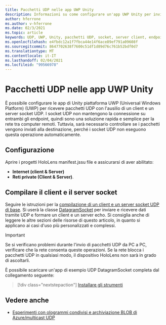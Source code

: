 ```yaml
---
title: Pacchetti UDP nelle app UWP Unity
description: Informazioni su come configurare un'app UWP Unity per inviare e ricevere pacchetti UDP su una rete sicura.
author: hferrone
ms.author: v-hferrone
ms.date: 02/3/2021
ms.topic: article
keywords: UDP, UWP, Unity, pacchetti UDP, socket, server client, endpoint, rete, computer remoto, DatagramSocket, esempio, .NET
ms.openlocfilehash: e4fbdc12a1f7fbca44e14f6ace89ef791a09608f
ms.sourcegitcommit: 8647702638f7600c51df1d89d76c761b52bdf0d7
ms.translationtype: MT
ms.contentlocale: it-IT
ms.lasthandoff: 02/04/2021
ms.locfileid: "99566978"
---
```

# <a name="udp-packets-in-unity-uwp-apps"></a>Pacchetti UDP nelle app UWP Unity

È possibile configurare le app di Unity piattaforma UWP (Universal Windows Platform) (UWP) per ricevere pacchetti UDP con l'ausilio di un client e un server socket UDP. I socket UDP non mantengono la connessione su entrambi gli endpoint, quindi sono una soluzione rapida e semplice per la rete tra computer remoti. Tuttavia, sarà necessario controllare se i pacchetti vengono inviati alla destinazione, perché i socket UDP non eseguono questa operazione automaticamente.

## <a name="setup"></a>Configurazione

Aprire i progetti HoloLens manifest.jssu file e assicurarsi di aver abilitato:
* **Internet (client & Server)** 
* **Reti private (Client & Server)**.

## <a name="build-your-socket-client-and-server"></a>Compilare il client e il server socket 

Seguire le istruzioni per la [compilazione di un client e un server socket UDP di base](https://docs.microsoft.com/windows/uwp/networking/sockets#build-a-basic-udp-socket-client-and-server). Si userà la classe [DatagramSocket](https://docs.microsoft.com/uwp/api/Windows.Networking.Sockets.DatagramSocket) per inviare e ricevere dati tramite UDP e formare un client e un server echo. Si consiglia anche di leggere le altre sezioni delle risorse di questo articolo, in quanto si applicano ai casi d'uso più personalizzati e complessi. 

> [!IMPORTANT]
> Se si verificano problemi durante l'invio di pacchetti UDP da PC a PC, verificare che la rete consenta queste operazioni. Se la rete blocca i pacchetti UDP in qualsiasi modo, il dispositivo HoloLens non sarà in grado di ascoltarli.

È possibile scaricare un'app di esempio UDP DatagramSocket completa dal collegamento seguente:

> [!div class="nextstepaction"]
> [Installare gli strumenti](https://docs.microsoft.com/samples/microsoft/windows-universal-samples/datagramsocket/)

## <a name="see-also"></a>Vedere anche 
* [Esperimenti con ologrammi condivisi e archiviazione BLOB di Azure/multicast UDP](https://mtaulty.com/2017/12/29/experiments-with-shared-holograms-and-azure-blob-storage-udp-multicasting-part-1/)